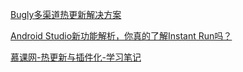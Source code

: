 [Bugly多渠道热更新解决方案](https://buglydevteam.github.io/2017/05/15/solution-of-multiple-channel-hotpatch/)

[Android Studio新功能解析，你真的了解Instant Run吗？](https://blog.csdn.net/guolin_blog/article/details/51271369)

[慕课网-热更新与插件化-学习笔记](https://www.kancloud.cn/alex_wsc/android_plugin/470003)